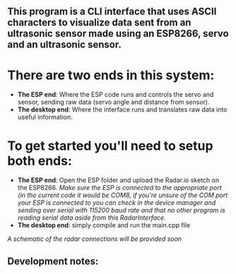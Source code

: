## This program is a CLI interface that uses ASCII characters to visualize data sent from an ultrasonic sensor made using an ESP8266, servo and an ultrasonic sensor.

# There are two ends in this system: 

- **The ESP end**: Where the ESP code runs and controls the servo and sensor, sending raw data (servo angle and distance from sensor).
- **The desktop end**: Where the interface runs and translates raw data into useful information.

# To get started you'll need to setup both ends:

- **The ESP end**: Open the ESP folder and upload the Radar.io sketch on the ESP8266. *Make sure the ESP is connected to the appropriate port (in the current code it would be COM8, if you're unsure of the COM port your ESP is connected to you can check in the device manager and sending over serial with 115200 baud rate and that no other program is reading serial data aside from this RadarInterface.* 
- **The desktop end**: simply compile and run the main.cpp file

*A schematic of the radar connections will be provided soon*

## Development notes:

